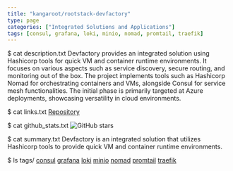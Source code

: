 ```yaml
---
title: "kangaroot/rootstack-devfactory"
type: page
categories: ["Integrated Solutions and Applications"]
tags: [consul, grafana, loki, minio, nomad, promtail, traefik]
---
```


$ cat description.txt
Devfactory provides an integrated solution using Hashicorp tools for quick VM and container runtime environments. It focuses on various aspects such as service discovery, secure routing, and monitoring out of the box. The project implements tools such as Hashicorp Nomad for orchestrating containers and VMs, alongside Consul for service mesh functionalities. The initial phase is primarily targeted at Azure deployments, showcasing versatility in cloud environments.

$ cat links.txt
[Repository](https://github.com/kangaroot/rootstack-devfactory)

$ cat github_stats.txt
![GitHub stars](https://img.shields.io/github/stars/kangaroot/rootstack-devfactory?style=social)


$ cat summary.txt
Devfactory is an integrated solution that utilizes Hashicorp tools to provide quick VM and container runtime environments.


$ ls tags/
[consul](/tags/consul/)
[grafana](/tags/grafana/)
[loki](/tags/loki/)
[minio](/tags/minio/)
[nomad](/tags/nomad/)
[promtail](/tags/promtail/)
[traefik](/tags/traefik/)
